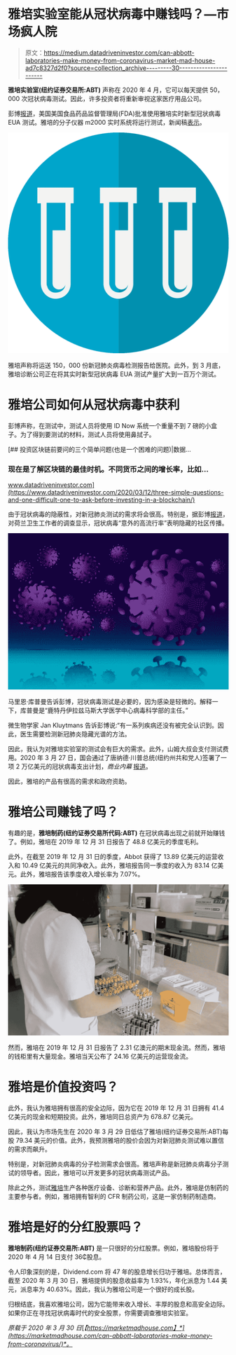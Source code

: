 # 雅培实验室能从冠状病毒中赚钱吗？—市场疯人院

> 原文：<https://medium.datadriveninvestor.com/can-abbott-laboratories-make-money-from-coronavirus-market-mad-house-ad7c8327d2f0?source=collection_archive---------30----------------------->

**雅培实验室(纽约证券交易所:ABT)** 声称在 2020 年 4 月，它可以每天提供 50，000 次冠状病毒测试。因此，许多投资者将重新审视这家医疗用品公司。

彭博[报道](https://www.bloomberg.com/news/articles/2020-03-27/abbott-launches-5-minute-covid-19-test-for-use-almost-anywhere)，美国美国食品药品监督管理局(FDA)批准使用雅培实时新型冠状病毒 EUA 测试。雅培的分子仪器 m2000 实时系统将运行测试，新闻稿[表示](https://www.abbott.com/corpnewsroom/product-and-innovation/abbott-launches-novel-coronavirus-test.html)。

![](img/9971c9dba89db59f879ba71f34774085.png)

雅培声称将运送 150，000 份新冠肺炎病毒检测报告给医院。此外，到 3 月底，雅培诊断公司正在将其实时新型冠状病毒 EUA 测试产量扩大到一百万个测试。

# 雅培公司如何从冠状病毒中获利

彭博声称，在测试中，测试人员将使用 ID Now 系统一个重量不到 7 磅的小盒子。为了得到要测试的材料，测试人员将使用鼻拭子。

[](https://www.datadriveninvestor.com/2020/03/12/three-simple-questions-and-one-difficult-one-to-ask-before-investing-in-a-blockchain/) [## 投资区块链前要问的三个简单问题(也是一个困难的问题)|数据…

### 现在是了解区块链的最佳时机。不同货币之间的增长率，比如…

www.datadriveninvestor.com](https://www.datadriveninvestor.com/2020/03/12/three-simple-questions-and-one-difficult-one-to-ask-before-investing-in-a-blockchain/) 

由于冠状病毒的隐蔽性，对新冠肺炎测试的需求将会很高。特别是，据彭博[报道](https://www.bloomberg.com/news/articles/2020-03-28/dutch-hospital-workers-show-insidious-nature-of-coronavirus)，对荷兰卫生工作者的调查显示，冠状病毒“意外的高流行率”表明隐藏的社区传播。

![](img/65e1a5e399a1091ea2011f8c4509b853.png)

马里恩·库普曼告诉彭博，冠状病毒测试是必要的，因为感染是轻微的。解释一下，库普曼是“鹿特丹伊拉兹马斯大学医学中心病毒科学部的主任。”

微生物学家 Jan Kluytmans 告诉彭博说:“有一系列疾病还没有被完全认识到。因此，医生需要检测新冠肺炎隐藏光谱的方法。

因此，我认为对雅培实验室的测试会有巨大的需求。此外，山姆大叔会支付测试费用。2020 年 3 月 27 日，国会通过了唐纳德·川普总统(纽约州共和党人)签署了一项 2 万亿美元的冠状病毒支出计划，*商业内幕* [报道](https://www.businessinsider.com/trump-signs-coronavirus-economic-relief-aid-bill-checks-for-americans-2020-3)。

因此，雅培的产品有很高的需求和政府资助。

# 雅培公司赚钱了吗？

有趣的是，**雅培制药(纽约证券交易所代码:ABT)** 在冠状病毒出现之前就开始赚钱了。例如，雅培在 2019 年 12 月 31 日报告了 48.8 亿美元的季度毛利。

此外，在截至 2019 年 12 月 31 日的季度，Abbot 获得了 13.89 亿美元的运营收入和 10.49 亿美元的共同净收入。此外，雅培报告同一季度的收入为 83.14 亿美元。此外，雅培报告该季度收入增长率为 7.07%。

![](img/a2404cf499dec5962c931405e4e5cfde.png)

然而，雅培在 2019 年 12 月 31 日报告了 2.31 亿澳元的期末现金流。然而，雅培的钱柜里有大量现金。雅培当天公布了 24.16 亿美元的运营现金流。

# 雅培是价值投资吗？

此外，我认为雅培拥有很高的安全边际，因为它在 2019 年 12 月 31 日拥有 41.4 亿美元的现金和短期投资。此外，雅培同日总资产为 678.87 亿美元。

因此，我认为市场先生在 2020 年 3 月 29 日低估了雅培(纽约证券交易所:ABT)每股 79.34 美元的价值。此外，我预测雅培的股价会因为对新冠肺炎测试难以置信的需求而飙升。

特别是，对新冠肺炎病毒的分子检测需求会很高。雅培声称是新冠肺炎病毒分子测试的领导者。因此，雅培可以开发更多的冠状病毒测试产品。

除此之外，测试[雅培](https://en.wikipedia.org/wiki/Abbott_Laboratories)生产各种医疗设备、诊断和营养产品。此外，雅培是仿制药的主要参与者。例如，雅培拥有智利的 CFR 制药公司，这是一家仿制药制造商。

# 雅培是好的分红股票吗？

**雅培制药(纽约证券交易所:ABT)** 是一只很好的分红股票。例如，雅培股份将于 2020 年 4 月 14 日支付 36₵股息。

令人印象深刻的是，Dividend.com 将 47 年的股息增长归功于雅培。总体而言，截至 2020 年 3 月 30 日，雅培提供的股息收益率为 1.93%，年化派息为 1.44 美元，派息率为 40.63%。因此，我认为雅培公司是一个很好的成长股。

归根结底，我喜欢雅培公司，因为它能带来收入增长、丰厚的股息和高安全边际。如果你正在寻找冠状病毒时代的安全股票，你需要调查雅培实验室。

*原载于 2020 年 3 月 30 日*[*【https://marketmadhouse.com】*](https://marketmadhouse.com/can-abbott-laboratories-make-money-from-coronavirus/)*。*